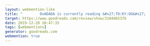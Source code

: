 ```yaml
---
layout: webmention-like
title: "        0xADADA is currently reading &#x27;TO:KY:OO&#x27;      "
target: https://www.goodreads.com/review/show/3104465376
date: 2019-12-28 10:47:33
tags: [webmentions]
generator: goodreads.com
webmention: true
---
```








